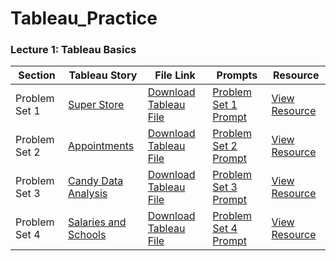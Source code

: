 # Tableau_Practice

### Lecture 1: Tableau Basics
| Section | Tableau Story | File Link | Prompts | Resource |
| ------------- | ------------- | ------------- | ------------- | ------------- |
| Problem Set 1 | [Super Store](https://public.tableau.com/profile/gian.millare#!/vizhome/UCBerkeleyDataAnalytics-Lecture1/UCBerkeleyDATableau-Lecture1PS1) | [Download Tableau File](https://github.com/gianmillare/Tableau_Practice/blob/master/lecture_1/problem_set_1.twbx) | [Problem Set 1 Prompt](https://github.com/gianmillare/Tableau_Practice/blob/master/lecture_1/problem_set_1_prompts.txt) | [View Resource](https://github.com/gianmillare/Tableau_Practice/blob/master/resources/GlobalSuperstoreOrders2016.xlsx) |
| Problem Set 2 | [Appointments](https://public.tableau.com/profile/gian.millare#!/vizhome/UCBerkeleyDATableau-Lecture1_2/UCBerkeleyDATableau-Lecture1_2) | [Download Tableau File](https://github.com/gianmillare/Tableau_Practice/blob/master/lecture_1/problem_set_2.twbx) | [Problem Set 2 Prompt](https://github.com/gianmillare/Tableau_Practice/blob/master/lecture_1/problem_set_2_prompts.txt) | [View Resource](https://github.com/gianmillare/Tableau_Practice/blob/master/resources/no_shows.csv) |
| Problem Set 3 | [Candy Data Analysis](https://public.tableau.com/profile/gian.millare#!/vizhome/UCBerkeleyDATableau-Lecture1_3/UCBerkeleyDATableau-Lecture1_3) | [Download Tableau File](https://github.com/gianmillare/Tableau_Practice/blob/master/lecture_1/problem_set_3.twbx) | [Problem Set 3 Prompt](https://github.com/gianmillare/Tableau_Practice/blob/master/lecture_1/problem_set_3_prompts.txt) | [View Resource](https://github.com/gianmillare/Tableau_Practice/blob/master/resources/candy-data.csv) |
| Problem Set 4 | [Salaries and Schools](https://public.tableau.com/profile/gian.millare#!/vizhome/UCBerkeleyDATableau-Lecture1_4/UCBerkeleyDATableau-Lecture1_4) | [Download Tableau File](https://github.com/gianmillare/Tableau_Practice/blob/master/lecture_1/problem_set_4.twbx) | [Problem Set 4 Prompt](https://github.com/gianmillare/Tableau_Practice/blob/master/lecture_1/problem_set_4_prompts.txt) | [View Resource](https://github.com/gianmillare/Tableau_Practice/blob/master/resources/salaries-by-college-type.csv) |
